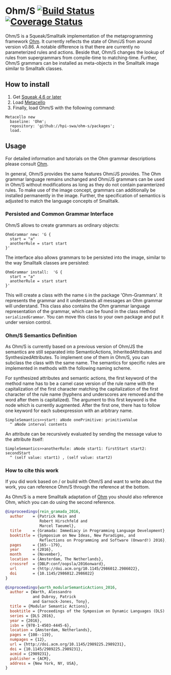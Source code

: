 # Ohm/S [![Build Status](https://travis-ci.org/hpi-swa/Ohm-S.svg?branch=master)](https://travis-ci.org/hpi-swa/Ohm-S) [![Coverage Status](https://coveralls.io/repos/github/hpi-swa/Ohm-S/badge.svg)](https://coveralls.io/github/hpi-swa/Ohm-S)

Ohm/S is a Squeak/Smalltalk implementation of the metaprogramming framework [Ohm](https://github.com/cdglabs/ohm). It currently reflects the state of Ohm/JS from around version v0.86. A notable difference is that there are currently no parameterized rules and actions. Beside that, Ohm/S changes the lookup of rules from supergrammars from compile-time to matching-time. Further, Ohm/S grammars can be installed as meta-objects in the Smalltalk image similar to Smalltalk classes.

## How to install
1. Get [Squeak 4.6 or later](http://www.squeak.org)
2. Load [Metacello](https://github.com/dalehenrich/metacello-work)
3. Finally, load Ohm/S with the following command:

```Smalltalk
Metacello new
  baseline: 'Ohm';
  repository: 'github://hpi-swa/ohm-s/packages';
  load.
```

## Usage
For detailed information and tutorials on the Ohm grammar descriptions please consult [Ohm](https://github.com/cdglabs/ohm). 

In general, Ohm/S provides the same features Ohm/JS provides. The Ohm grammar language remains unchanged and Ohm/JS grammars can be used in Ohm/S without modifications as long as they do not contain paramterized rules. To make use of the image concept, grammars can additionally be installed permanently in the image. Further, the specification of semantics is adjusted to match the language concepts of Smalltalk.

### Persisted and Common Grammar Interface
Ohm/S allows to create grammars as ordinary objects:

````Smalltalk
OhmGrammar new: 'G { 
  start = "a"
  anotherRule = start start
}'
````

The interface also allows grammars to be persisted into the image, similar to the way Smalltalk classes are persisted:

````Smalltalk
OhmGrammar install:  'G { 
  start = "a"
  anotherRule = start start
}'
````

This will create a class with the name ````G```` in the package 'Ohm-Grammars'. It represents the grammar and it understands all messages an Ohm grammar will understand. This class also contains the Ohm grammar language representation of the grammar, which can be found in the class method ````serializedGrammar````. You can move this class to your own package and put it under version control.

### Ohm/S Semantics Definition
As Ohm/S is currently based on a previous version of Ohm/JS the semantics are still separated into SemanticActions, InheritedAttributes and SynthesizedAttributes. To implement one of them in Ohm/S, you can subclass the class with the same name. The semantics for specific rules are implemented in methods with the following naming scheme.

For synthesized attributes and semantic actions, the first keyword of the method name has to be a camel case version of the rule name with the capitalization of the first character matching the capitalization of the first character of the rule name (hyphens and underscores are removed and the word after them is capitalized). The argument to this first keyword is the node which is currently augmented. After the first one, there has to follow one keyword for each subexpression with an arbitrary name.

````Smalltalk
SimpleSemantics>>start: aNode onePrimitive: primitiveValue
  ^ aNode interval contents
````

An attribute can be recursively evaluated by sending the message value to the
attribute itself:

````Smalltalk
SimpleSemantics>>anotherRule: aNode start1: firstStart start2: secondStart
  ^ (self value: start1) , (self value: start2)
````

### How to cite this work
If you did work based on / or build with Ohm/S and want to write about the work, you can reference Ohm/S through the reference at the bottom.

As Ohm/S is a mere Smalltalk adaptation of [Ohm](https://github.com/cdglabs/ohm) you should also reference Ohm, which you can do using the second reference.

````Bibtex
@inproceedings{rein_gramada_2016,
  author    = {Patrick Rein and
               Robert Hirschfeld and
               Marcel Taeumel},
  title     = {Gramada: Immediacy in Programming Language Development},
  booktitle = {Symposium on New Ideas, New Paradigms, and
               Reflections on Programming and Software (Onward!) 2016},
  pages     = {165--179},
  year      = {2016},
  month     = {November},
  location  = {Amsterdam, The Netherlands},
  crossref  = {DBLP:conf/oopsla/2016onward},
  url       = {http://doi.acm.org/10.1145/2986012.2986022},
  doi       = {10.1145/2986012.2986022}
}

@inproceedings{warth_modularSemanticActions_2016,
  author = {Warth, Alessandro 
            and Dubroy, Patrick 
            and Garnock-Jones, Tony},
  title = {Modular Semantic Actions},
  booktitle = {Proceedings of the Symposium on Dynamic Languages (DLS) 2016},
  series = {DLS 2016},
  year = {2016},
  isbn = {978-1-4503-4445-6},
  location = {Amsterdam, Netherlands},
  pages = {108--119},
  numpages = {12},
  url = {http://doi.acm.org/10.1145/2989225.2989231},
  doi = {10.1145/2989225.2989231},
  acmid = {2989231},
  publisher = {ACM},
  address = {New York, NY, USA},
} 
````
